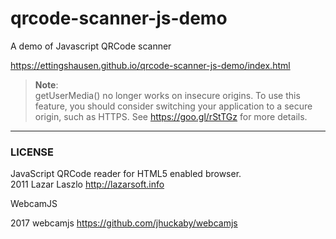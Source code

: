 # qrcode-scanner-js-demo
A demo of Javascript QRCode scanner

https://ettingshausen.github.io/qrcode-scanner-js-demo/index.html


>**Note**:  
> getUserMedia() no longer works on insecure origins. To use this feature, you should consider switching your application to a secure origin, such as HTTPS. See https://goo.gl/rStTGz for more details.
>


----

### LICENSE

JavaScript QRCode reader for HTML5 enabled browser.   
2011 Lazar Laszlo  http://lazarsoft.info

WebcamJS

2017 webcamjs https://github.com/jhuckaby/webcamjs


